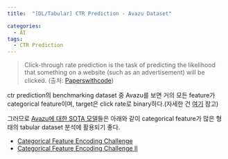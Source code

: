 ```yaml
---
title:  "[DL/Tabular] CTR Prediction - Avazu Dataset"

categories:
  - AI
tags:
  - CTR Prediction
---
```


> Click-through rate prediction is the task of predicting the likelihood that something on a website (such as an advertisement) will be clicked.
> (출처: [Paperswithcode](https://paperswithcode.com/task/click-through-rate-prediction))

ctr prediction의 benchmarking dataset 중 Avazu를 보면 거의 모든 feature가 categorical feature이며, target은 click rate로 binary하다.(자세한 건 [여기](https://www.kaggle.com/competitions/avazu-ctr-prediction/overview) 참고)  

그러므로 [Avazu에 대한 SOTA 모델](https://paperswithcode.com/task/click-through-rate-prediction)들은 아래와 같이 categorical feature가 많은 형태의 tabular dataset 분석에 활용되기 좋다.

- [Categorical Feature Encoding Challenge](https://www.kaggle.com/c/cat-in-the-dat)
- [Categorical Feature Encoding Challenge II](https://www.kaggle.com/c/cat-in-the-dat-ii)
